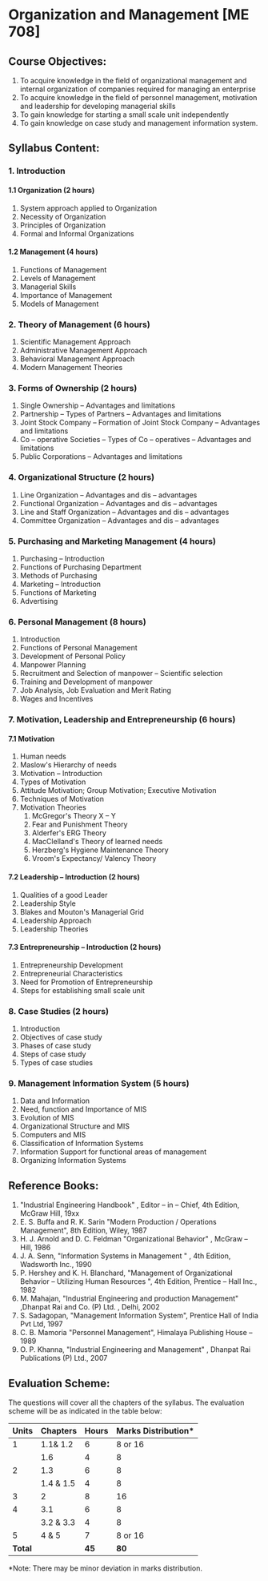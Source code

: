 # Organization and Management [ME 708]

## Course Objectives:
1. To acquire knowledge in the field of organizational management and internal organization of companies required for managing an enterprise
2. To acquire knowledge in the field of personnel management, motivation and leadership for developing managerial skills
3. To gain knowledge for starting a small scale unit independently
4. To gain knowledge on case study and management information system.

## Syllabus Content:

### 1. Introduction

#### 1.1 Organization (2 hours)
1. System approach applied to Organization
2. Necessity of Organization
3. Principles of Organization
4. Formal and Informal Organizations

#### 1.2 Management (4 hours)
1. Functions of Management
2. Levels of Management
3. Managerial Skills
4. Importance of Management
5. Models of Management

### 2. Theory of Management (6 hours)
1. Scientific Management Approach
2. Administrative Management Approach
3. Behavioral Management Approach
4. Modern Management Theories

### 3. Forms of Ownership (2 hours)
1. Single Ownership – Advantages and limitations
2. Partnership – Types of Partners – Advantages and limitations
3. Joint Stock Company – Formation of Joint Stock Company – Advantages and limitations
4. Co – operative Societies – Types of Co – operatives – Advantages and limitations
5. Public Corporations – Advantages and limitations

### 4. Organizational Structure (2 hours)
1. Line Organization – Advantages and dis – advantages
2. Functional Organization – Advantages and dis – advantages
3. Line and Staff Organization – Advantages and dis – advantages
4. Committee Organization – Advantages and dis – advantages

### 5. Purchasing and Marketing Management (4 hours)
1. Purchasing – Introduction
2. Functions of Purchasing Department
3. Methods of Purchasing
4. Marketing – Introduction
5. Functions of Marketing
6. Advertising

### 6. Personal Management (8 hours)
1. Introduction
2. Functions of Personal Management
3. Development of Personal Policy
4. Manpower Planning
5. Recruitment and Selection of manpower – Scientific selection
6. Training and Development of manpower
7. Job Analysis, Job Evaluation and Merit Rating
8. Wages and Incentives

### 7. Motivation, Leadership and Entrepreneurship (6 hours)

#### 7.1 Motivation
1. Human needs
2. Maslow's Hierarchy of needs
3. Motivation – Introduction
4. Types of Motivation
5. Attitude Motivation; Group Motivation; Executive Motivation
6. Techniques of Motivation
7. Motivation Theories
   1. McGregor's Theory X – Y
   2. Fear and Punishment Theory
   3. Alderfer's ERG Theory
   4. MacClelland's Theory of learned needs
   5. Herzberg's Hygiene Maintenance Theory
   6. Vroom's Expectancy/ Valency Theory

#### 7.2 Leadership – Introduction (2 hours)
1. Qualities of a good Leader
2. Leadership Style
3. Blakes and Mouton's Managerial Grid
4. Leadership Approach
5. Leadership Theories

#### 7.3 Entrepreneurship – Introduction (2 hours)
1. Entrepreneurship Development
2. Entrepreneurial Characteristics
3. Need for Promotion of Entrepreneurship
4. Steps for establishing small scale unit

### 8. Case Studies (2 hours)
1. Introduction
2. Objectives of case study
3. Phases of case study
4. Steps of case study
5. Types of case studies

### 9. Management Information System (5 hours)
1. Data and Information
2. Need, function and Importance of MIS
3. Evolution of MIS
4. Organizational Structure and MIS
5. Computers and MIS
6. Classification of Information Systems
7. Information Support for functional areas of management
8. Organizing Information Systems

## Reference Books:
1. "Industrial Engineering Handbook" , Editor – in – Chief, 4th Edition, McGraw Hill, 19xx
2. E. S. Buffa and R. K. Sarin "Modern Production / Operations Management", 8th Edition, Wiley, 1987
3. H. J. Arnold and D. C. Feldman "Organizational Behavior" , McGraw – Hill, 1986
4. J. A. Senn, "Information Systems in Management " , 4th Edition, Wadsworth Inc., 1990
5. P. Hershey and K. H. Blanchard, "Management of Organizational Behavior – Utilizing Human Resources ", 4th Edition, Prentice – Hall Inc., 1982
6. M. Mahajan, "Industrial Engineering and production Management" ,Dhanpat Rai and Co. (P) Ltd. , Delhi, 2002
7. S. Sadagopan, "Management Information System", Prentice Hall of India Pvt Ltd, 1997
8. C. B. Mamoria "Personnel Management", Himalaya Publishing House – 1989
9. O. P. Khanna, "Industrial Engineering and Management" , Dhanpat Rai Publications (P) Ltd., 2007

## Evaluation Scheme:
The questions will cover all the chapters of the syllabus. The evaluation scheme will be as indicated in the table below:

| Units | Chapters | Hours | Marks Distribution* |
|-------|----------|-------|-------------------|
| 1     | 1.1& 1.2 | 6     | 8 or 16           |
|       | 1.6      | 4     | 8                 |
| 2     | 1.3      | 6     | 8                 |
|       | 1.4 & 1.5| 4     | 8                 |
| 3     | 2        | 8     | 16                |
| 4     | 3.1      | 6     | 8                 |
|       | 3.2 & 3.3| 4     | 8                 |
| 5     | 4 & 5    | 7     | 8 or 16           |
| **Total** | | **45** | **80**          |

*Note: There may be minor deviation in marks distribution.